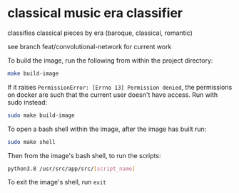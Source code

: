 classical music era classifier
==============================

classifies classical pieces by era (baroque, classical, romantic)

see branch feat/convolutional-network for current work

To build the image, run the following from within the project directory: 
```bash
make build-image
```

If it raises `PermissionError: [Errno 13] Permission denied`, the permissions on docker are such that the current user doesn't have access. Run with sudo instead:

```bash
sudo make build-image
```

To open a bash shell within the image, after the image has built run:
```bash
sudo make shell
```

Then from the image's bash shell, to run the scripts:
```bash 
python3.8 /usr/src/app/src/[script_name]
```

To exit the image's shell, run `exit`
